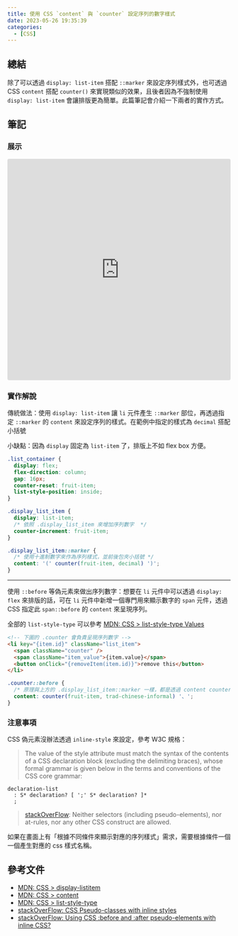 ```yaml
---
title: 使用 CSS `content` 與 `counter` 設定序列的數字樣式
date: 2023-05-26 19:35:39
categories:
  - [CSS]
---
```


## 總結

除了可以透過 `display: list-item` 搭配 `::marker` 來設定序列樣式外，也可透過 CSS `content` 搭配 `counter()` 來實現類似的效果，且後者因為不強制使用 `display: list-item` 會讓排版更為簡單。此篇筆記會介紹一下兩者的實作方式。

## 筆記

### 展示

<iframe src="https://codesandbox.io/embed/css-content-with-counter-6mkfsi?fontsize=14&hidenavigation=1&module=%2Fsrc%2Fstyles.css&theme=dark"
     style="width:100%; height:500px; border:0; border-radius: 4px; overflow:hidden;"
     title="CSS content with counter"
     allow="accelerometer; ambient-light-sensor; camera; encrypted-media; geolocation; gyroscope; hid; microphone; midi; payment; usb; vr; xr-spatial-tracking"
     sandbox="allow-forms allow-modals allow-popups allow-presentation allow-same-origin allow-scripts"
   ></iframe>

### 實作解說

傳統做法：使用 `display: list-item` 讓 `li` 元件產生 `::marker` 部位，再透過指定 `::marker` 的 `content` 來設定序列的樣式。在範例中指定的樣式為 `decimal` 搭配小括號

小缺點：因為 `display` 固定為 `list-item` 了，排版上不如 flex box 方便。

```css
.list_container {
  display: flex;
  flex-direction: column;
  gap: 16px;
  counter-reset: fruit-item;
  list-style-position: inside;
}

.display_list_item {
  display: list-item;
  /* 依照 .display_list_item 來增加序列數字  */
  counter-increment: fruit-item;
}

.display_list_item::marker {
  /* 使用十進制數字來作為序列樣式，並前後包夾小括號 */
  content: '(' counter(fruit-item, decimal) ')';
}
```

---

使用 `::before` 等偽元素來做出序列數字：想要在 `li` 元件中可以透過 `display: flex` 來排版的話，可在 `li` 元件中新增一個專門用來顯示數字的 `span` 元件，透過 CSS 指定此 `span::before` 的 `content` 來呈現序列。

全部的 `list-style-type` 可以參考 [MDN: CSS > list-style-type Values](https://developer.mozilla.org/en-US/docs/Web/CSS/list-style-type#values)

```html
<!-- 下圖的 .counter 會負責呈現序列數字 -->
<li key="{item.id}" className="list_item">
  <span className="counter" />
  <span className="item_value">{item.value}</span>
  <button onClick="{removeItem(item.id)}">remove this</button>
</li>
```

```css
.counter::before {
  /* 原理與上方的 .display_list_item::marker 一樣，都是透過 content counter 來指定序列數字樣式 */
  content: counter(fruit-item, trad-chinese-informal) '、';
}
```

### 注意事項

CSS 偽元素沒辦法透過 `inline-style` 來設定，參考 W3C 規格：

> The value of the style attribute must match the syntax of the contents of a CSS declaration block (excluding the delimiting braces), whose formal grammar is given below in the terms and conventions of the CSS core grammar:

```plaintext
declaration-list
  : S* declaration? [ ';' S* declaration? ]*
  ;
```

> [stackOverFlow](https://stackoverflow.com/a/5293299): Neither selectors (including pseudo-elements), nor at-rules, nor any other CSS construct are allowed.

如果在畫面上有「根據不同條件來顯示對應的序列樣式」需求，需要根據條件一個一個產生對應的 css 樣式名稱。

## 參考文件

- [MDN: CSS > display-listitem](https://developer.mozilla.org/en-US/docs/Web/CSS/display-listitem)
- [MDN: CSS > content](https://developer.mozilla.org/en-US/docs/Web/CSS/content)
- [MDN: CSS > list-style-type](https://developer.mozilla.org/en-US/docs/Web/CSS/list-style-type)
- [stackOverFlow: CSS Pseudo-classes with inline styles](https://stackoverflow.com/questions/5293280/css-pseudo-classes-with-inline-styles)
- [stackOverFlow: Using CSS :before and :after pseudo-elements with inline CSS?](https://stackoverflow.com/questions/14141374/using-css-before-and-after-pseudo-elements-with-inline-css)
